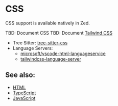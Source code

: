 # CSS

CSS support is available natively in Zed.

TBD: Document CSS
TBD: Document [Tailwind CSS](/docs/languages/tailwindcss)

- Tree Sitter: [tree-sitter-css](https://github.com/tree-sitter/tree-sitter-css)
- Language Servers:
  - [microsoft/vscode-html-languageservice](https://github.com/microsoft/vscode-html-languageservice)
  - [tailwindcss-language-server](https://github.com/tailwindlabs/tailwindcss-intellisense)

## See also:

- [HTML](/docs/languages/html)
- [TypeScript](/docs/languages/typescript)
- [JavaScript](/docs/languages/javascript)
